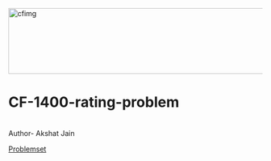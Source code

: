 <a href="https://codeforces.com/problemset?order=BY_SOLVED_DESC&tags=1400-1400"><img width="555" height="130" alt="cfimg" src="https://github.com/user-attachments/assets/d1e9db47-ae4f-4347-9d9a-6ca259005df8" /></a>

# CF-1400-rating-problem
<br>
Author- Akshat Jain

[Problemset](https://codeforces.com/problemset?order=BY_SOLVED_DESC&tags=1400-1400)
